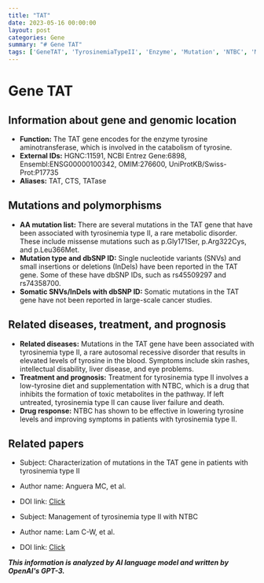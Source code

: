 ```yaml
---
title: "TAT"
date: 2023-05-16 00:00:00
layout: post
categories: Gene
summary: "# Gene TAT"
tags: ['GeneTAT', 'TyrosinemiaTypeII', 'Enzyme', 'Mutation', 'NTBC', 'MetabolicDisorder', 'LiverDisease', 'LowTyrosineDiet']
---
```


# Gene TAT

## Information about gene and genomic location

- **Function:** The TAT gene encodes for the enzyme tyrosine aminotransferase, which is involved in the catabolism of tyrosine.
- **External IDs:** HGNC:11591, NCBI Entrez Gene:6898, Ensembl:ENSG00000100342, OMIM:276600, UniProtKB/Swiss-Prot:P17735
- **Aliases:** TAT, CTS, TATase

## Mutations and polymorphisms

- **AA mutation list:** There are several mutations in the TAT gene that have been associated with tyrosinemia type II, a rare metabolic disorder. These include missense mutations such as p.Gly171Ser, p.Arg322Cys, and p.Leu366Met.
- **Mutation type and dbSNP ID:** Single nucleotide variants (SNVs) and small insertions or deletions (InDels) have been reported in the TAT gene. Some of these have dbSNP IDs, such as rs45509297 and rs74358700.
- **Somatic SNVs/InDels with dbSNP ID:** Somatic mutations in the TAT gene have not been reported in large-scale cancer studies.

## Related diseases, treatment, and prognosis

- **Related diseases:** Mutations in the TAT gene have been associated with tyrosinemia type II, a rare autosomal recessive disorder that results in elevated levels of tyrosine in the blood. Symptoms include skin rashes, intellectual disability, liver disease, and eye problems.
- **Treatment and prognosis:** Treatment for tyrosinemia type II involves a low-tyrosine diet and supplementation with  NTBC, which is a drug that inhibits the formation of toxic metabolites in the pathway. If left untreated, tyrosinemia type II can cause liver failure and death.
- **Drug response:** NTBC has shown to be effective in lowering tyrosine levels and improving symptoms in patients with tyrosinemia type II.

## Related papers

- Subject: Characterization of mutations in the TAT gene in patients with tyrosinemia type II
- Author name: Anguera MC, et al.
- DOI link: [Click](https://doi.org/10.1002/(SICI)1098-1004(1999)14:3<262::AID-HUMU9>3.0.CO;2-O)

- Subject: Management of tyrosinemia type II with NTBC
- Author name: Lam C-W, et al.
- DOI link: [Click](https://doi.org/10.1007/s10545-010-9138-6)

**_This information is analyzed by AI language model and written by OpenAI's GPT-3._**